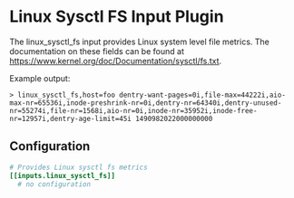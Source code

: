 # Linux Sysctl FS Input Plugin

The linux_sysctl_fs input provides Linux system level file metrics. The
documentation on these fields can be found at
<https://www.kernel.org/doc/Documentation/sysctl/fs.txt>.

Example output:

```shell
> linux_sysctl_fs,host=foo dentry-want-pages=0i,file-max=44222i,aio-max-nr=65536i,inode-preshrink-nr=0i,dentry-nr=64340i,dentry-unused-nr=55274i,file-nr=1568i,aio-nr=0i,inode-nr=35952i,inode-free-nr=12957i,dentry-age-limit=45i 1490982022000000000
```

## Configuration

```toml @sample.conf
# Provides Linux sysctl fs metrics
[[inputs.linux_sysctl_fs]]
  # no configuration
```
